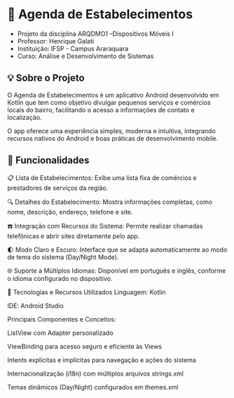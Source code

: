 # 📖 Agenda de Estabelecimentos
- Projeto da disciplina ARQDMO1 –Dispositivos Móveis I
- Professor: Henrique Galati
- Instituição: IFSP - Campus Araraquara
- Curso: Análise e Desenvolvimento de Sistemas

## 💡 Sobre o Projeto
O Agenda de Estabelecimentos é um aplicativo Android desenvolvido em Kotlin que tem como objetivo divulgar pequenos serviços e comércios locais do bairro, facilitando o acesso a informações de contato e localização.

O app oferece uma experiência simples, moderna e intuitiva, integrando recursos nativos do Android e boas práticas de desenvolvimento mobile.

## 🚀 Funcionalidades
📋 Lista de Estabelecimentos: Exibe uma lista fixa de comércios e prestadores de serviços da região.

🔍 Detalhes do Estabelecimento: Mostra informações completas, como nome, descrição, endereço, telefone e site.

☎️ Integração com Recursos do Sistema: Permite realizar chamadas telefônicas e abrir sites diretamente pelo app.

🌓 Modo Claro e Escuro: Interface que se adapta automaticamente ao modo de tema do sistema (Day/Night Mode).

🌐 Suporte a Múltiplos Idiomas: Disponível em português e inglês, conforme o idioma configurado no dispositivo.

🧩 Tecnologias e Recursos Utilizados
Linguagem: Kotlin

IDE: Android Studio

Principais Componentes e Conceitos:

ListView com Adapter personalizado

ViewBinding para acesso seguro e eficiente às Views

Intents explícitas e implícitas para navegação e ações do sistema

Internacionalização (i18n) com múltiplos arquivos strings.xml

Temas dinâmicos (Day/Night) configurados em themes.xml
